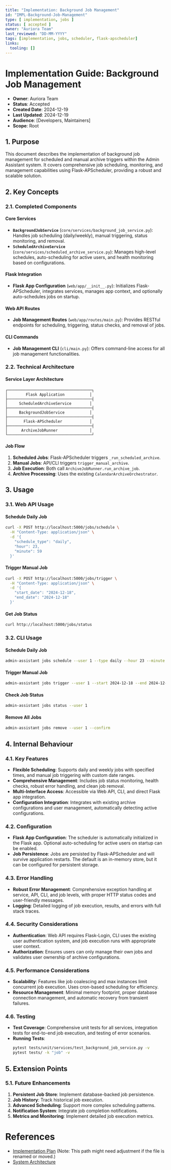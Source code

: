 ```yaml
---
title: "Implementation: Background Job Management"
id: "IMPL-Background-Job-Management"
type: [ implementation, jobs ]
status: [ accepted ]
owner: "Auriora Team"
last_reviewed: "DD-MM-YYYY"
tags: [implementation, jobs, scheduler, flask-apscheduler]
links:
  tooling: []
---
```


# Implementation Guide: Background Job Management

- **Owner**: Auriora Team
- **Status**: Accepted
- **Created Date**: 2024-12-19
- **Last Updated**: 2024-12-19
- **Audience**: [Developers, Maintainers]
- **Scope**: Root

## 1. Purpose

This document describes the implementation of background job management for scheduled and manual archive triggers within the Admin Assistant system. It covers comprehensive job scheduling, monitoring, and management capabilities using Flask-APScheduler, providing a robust and scalable solution.

## 2. Key Concepts

### 2.1. Completed Components

#### Core Services

-   **`BackgroundJobService`** (`core/services/background_job_service.py`): Handles job scheduling (daily/weekly), manual triggering, status monitoring, and removal.
-   **`ScheduledArchiveService`** (`core/services/scheduled_archive_service.py`): Manages high-level schedules, auto-scheduling for active users, and health monitoring based on configurations.

#### Flask Integration

-   **Flask App Configuration** (`web/app/__init__.py`): Initializes Flask-APScheduler, integrates services, manages app context, and optionally auto-schedules jobs on startup.

#### Web API Routes

-   **Job Management Routes** (`web/app/routes/main.py`): Provides RESTful endpoints for scheduling, triggering, status checks, and removal of jobs.

#### CLI Commands

-   **Job Management CLI** (`cli/main.py`): Offers command-line access for all job management functionalities.

### 2.2. Technical Architecture

#### Service Layer Architecture

```
┌─────────────────────────────────────┐
│        Flask Application           │
├─────────────────────────────────────┤
│     ScheduledArchiveService        │
├─────────────────────────────────────┤
│     BackgroundJobService           │
├─────────────────────────────────────┤
│       Flask-APScheduler            │
├─────────────────────────────────────┤
│      ArchiveJobRunner              │
└─────────────────────────────────────┘
```

#### Job Flow

1.  **Scheduled Jobs**: Flask-APScheduler triggers `_run_scheduled_archive`.
2.  **Manual Jobs**: API/CLI triggers `trigger_manual_archive`.
3.  **Job Execution**: Both call `ArchiveJobRunner.run_archive_job`.
4.  **Archive Processing**: Uses the existing `CalendarArchiveOrchestrator`.

## 3. Usage

### 3.1. Web API Usage

#### Schedule Daily Job

```bash
curl -X POST http://localhost:5000/jobs/schedule \
  -H "Content-Type: application/json" \
  -d '{
    "schedule_type": "daily",
    "hour": 23,
    "minute": 59
  }'
```

#### Trigger Manual Job

```bash
curl -X POST http://localhost:5000/jobs/trigger \
  -H "Content-Type: application/json" \
  -d '{
    "start_date": "2024-12-18",
    "end_date": "2024-12-18"
  }'
```

#### Get Job Status

```bash
curl http://localhost:5000/jobs/status
```

### 3.2. CLI Usage

#### Schedule Daily Job

```bash
admin-assistant jobs schedule --user 1 --type daily --hour 23 --minute 59
```

#### Trigger Manual Job

```bash
admin-assistant jobs trigger --user 1 --start 2024-12-18 --end 2024-12-18
```

#### Check Job Status

```bash
admin-assistant jobs status --user 1
```

#### Remove All Jobs

```bash
admin-assistant jobs remove --user 1 --confirm
```

## 4. Internal Behaviour

### 4.1. Key Features

-   **Flexible Scheduling**: Supports daily and weekly jobs with specified times, and manual job triggering with custom date ranges.
-   **Comprehensive Management**: Includes job status monitoring, health checks, robust error handling, and clean job removal.
-   **Multi-Interface Access**: Accessible via Web API, CLI, and direct Flask app integration.
-   **Configuration Integration**: Integrates with existing archive configurations and user management, automatically detecting active configurations.

### 4.2. Configuration

-   **Flask App Configuration**: The scheduler is automatically initialized in the Flask app. Optional auto-scheduling for active users on startup can be enabled.
-   **Job Persistence**: Jobs are persisted by Flask-APScheduler and will survive application restarts. The default is an in-memory store, but it can be configured for persistent storage.

### 4.3. Error Handling

-   **Robust Error Management**: Comprehensive exception handling at service, API, CLI, and job levels, with proper HTTP status codes and user-friendly messages.
-   **Logging**: Detailed logging of job execution, results, and errors with full stack traces.

### 4.4. Security Considerations

-   **Authentication**: Web API requires Flask-Login, CLI uses the existing user authentication system, and job execution runs with appropriate user context.
-   **Authorization**: Ensures users can only manage their own jobs and validates user ownership of archive configurations.

### 4.5. Performance Considerations

-   **Scalability**: Features like job coalescing and max instances limit concurrent job execution. Uses cron-based scheduling for efficiency.
-   **Resource Management**: Minimal memory footprint, proper database connection management, and automatic recovery from transient failures.

### 4.6. Testing

-   **Test Coverage**: Comprehensive unit tests for all services, integration tests for end-to-end job execution, and testing of error scenarios.
-   **Running Tests**:
    ```bash
    pytest tests/unit/services/test_background_job_service.py -v
    pytest tests/ -k "job" -v
    ```

## 5. Extension Points

### 5.1. Future Enhancements

1.  **Persistent Job Store**: Implement database-backed job persistence.
2.  **Job History**: Track historical job execution.
3.  **Advanced Scheduling**: Support more complex scheduling patterns.
4.  **Notification System**: Integrate job completion notifications.
5.  **Metrics and Monitoring**: Implement detailed job execution metrics.

# References

-   [Implementation Plan](../plans/PM-ASYNC-001-Full-Migration-Plan.md) (Note: This path might need adjustment if the file is renamed or moved.)
-   [System Architecture](../2-architecture/ARCH-001-System-Architecture.md)
